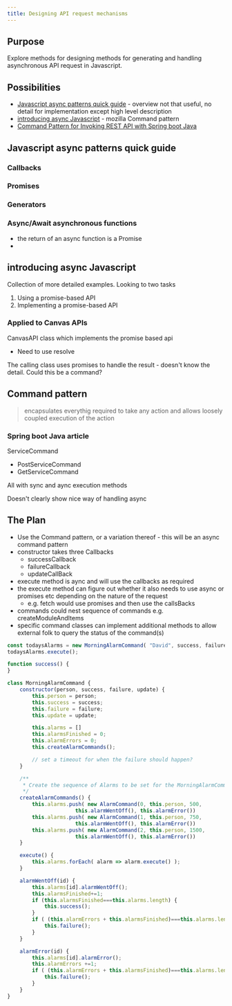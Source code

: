 ```yaml
---
title: Designing API request mechanisms
---
```

## Purpose

Explore methods for designing methods for generating and handling asynchronous API request in Javascript.

## Possibilities

- [Javascript async patterns quick guide](https://www.imaginarycloud.com/blog/async-javascript-patterns-guide/) - overview not that useful, no detail for implementation except high level description
- [introducing async Javascript](https://developer.mozilla.org/en-US/docs/Learn/JavaScript/Asynchronous/Introducing) - mozilla
Command pattern
- [Command Pattern for Invoking REST API with Spring boot Java](https://medium.com/javarevisited/command-pattern-for-invoking-rest-api-with-spring-boot-java-39ef4eb2f568)


## Javascript async patterns quick guide

### Callbacks

### Promises

### Generators

### Async/Await asynchronous functions

- the return of an async function is a Promise
- 

## introducing async Javascript

Collection of more detailed examples.  Looking to two tasks
1. Using a promise-based API
2. Implementing a promise-based API

### Applied to Canvas APIs

CanvasAPI class which implements the promise based api
- Need to use resolve

The calling class uses promises to handle the result - doesn't know the detail.  Could this be a command?



## Command pattern

> encapsulates everythig required to take any action and allows loosely coupled execution of the action


### Spring boot Java article

ServiceCommand
- PostServiceCommand
- GetServiceCommand

All with sync and aync execution methods

Doesn't clearly show nice way of handling async



## The Plan

- Use the Command pattern, or a variation thereof - this will be an async command pattern
- constructor takes three Callbacks
    - successCallback
    - failureCallback
    - updateCallBack
- execute method is aync and will use the callbacks as required
- the execute method can figure out whether it also needs to use async or promises etc depending on the nature of the request
    - e.g. fetch would use promises and then use the callsBacks
- commands could nest sequence of commands e.g. createModuleAndItems
- specific command classes can implement additional methods to allow external folk to query the status of the command(s)

```javascript
const todaysAlarms = new MorningAlarmCommand( "David", success, failure, update);
todaysAlarms.execute();

function success() {
}

class MorningAlarmCommand {
	constructor(person, success, failure, update) {
		this.person = person;
		this.success = success;
		this.failure = failure;
		this.update = update;

	    this.alarms = []
		this.alarmsFinished = 0;
		this.alarmErrors = 0;
		this.createAlarmCommands();

		// set a timeout for when the failure should happen?
	}

    /**
	 * Create the sequence of Alarms to be set for the MorningAlarmCommand
	 */ 
	createAlarmCommands() {
		this.alarms.push( new AlarmCommand(0, this.person, 500, 
		              this.alarmWentOff(), this.alarmError())
		this.alarms.push( new AlarmCommand(1, this.person, 750, 
		              this.alarmWentOff(), this.alarmError())
		this.alarms.push( new AlarmCommand(2, this.person, 1500,
		              this.alarmWentOff(), this.alarmError())
	}

	execute() {
		this.alarms.forEach( alarm => alarm.execute() );
	}

	alarmWentOff(id) {
		this.alarms[id].alarmWentOff();
		this.alarmsFinished+=1;
		if (this.alarmsFinished===this.alarms.length) {
			this.success();
		}
		if ( (this.alarmErrors + this.alarmsFinished)===this.alarms.length) {
			this.failure();
		}
	}

	alarmError(id) {
		this.alarms[id].alarmError();
		this.alarmErrors +=1;
		if ( (this.alarmErrors + this.alarmsFinished)===this.alarms.length) {
			this.failure();
		}
	}
}
```